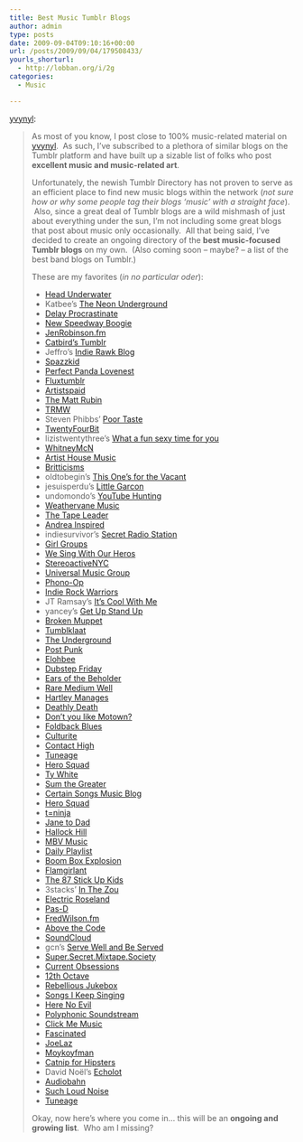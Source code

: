 ```yaml
---
title: Best Music Tumblr Blogs
author: admin
type: posts
date: 2009-09-04T09:10:16+00:00
url: /posts/2009/09/04/179508433/
yourls_shorturl:
  - http://lobban.org/i/2g
categories:
  - Music

---
```

[yvynyl][1]:

> As most of you know, I post close to 100% music-related material on [yvynyl][2].  As such, I’ve subscribed to a plethora of similar blogs on the Tumblr platform and have built up a sizable list of folks who post **excellent music and music-related art**.
> 
> Unfortunately, the newish Tumblr Directory has not proven to serve as an efficient place to find new music blogs within the network (_not sure how or why some people tag their blogs ‘music’ with a straight face_).  Also, since a great deal of Tumblr blogs are a wild mishmash of just about everything under the sun, I’m not including some great blogs that post about music only occasionally.  All that being said, I’ve decided to create an ongoing directory of the **best music-focused Tumblr blogs** on my own.  (Also coming soon &#8211; maybe? &#8211; a list of the best band blogs on Tumblr.)
> 
> These are my favorites (_in no particular oder_):
> 
>   * [Head Underwater][3] 
>   * Katbee’s [The Neon Underground][4] 
>   * [Delay Procrastinate][5]
>   * [New Speedway Boogie][6]
>   * [JenRobinson.fm][7]
>   * [Catbird’s Tumblr][8]
>   * Jeffro’s [Indie Rawk Blog][9] 
>   * [Spazzkid][10]
>   * [Perfect Panda Lovenest][11]
>   * [Fluxtumblr][12]
>   * [Artistspaid][13]
>   * [The Matt Rubin][14]
>   * [TRMW][15]
>   * Steven Phibbs’ [Poor Taste][16] 
>   * [TwentyFourBit][17]
>   * lizistwentythree’s [What a fun sexy time for you][18] 
>   * [WhitneyMcN][19]
>   * [Artist House Music][20]
>   * [Britticisms][21]
>   * oldtobegin’s [This One’s for the Vacant][22] 
>   * jesuisperdu’s [Little Garcon][23] 
>   * undomondo’s [YouTube Hunting][24] 
>   * [Weathervane Music][25]
>   * [The Tape Leader][26]
>   * [Andrea Inspired][27]
>   * indiesurvivor’s [Secret Radio Station][28] 
>   * [Girl Groups][29]
>   * [We Sing With Our Heros][30]
>   * [StereoactiveNYC][31]
>   * [Universal Music Group][32]
>   * [Phono-Op][33]
>   * [Indie Rock Warriors][34]
>   * JT Ramsay’s [It’s Cool With Me][35] 
>   * yancey’s [Get Up Stand Up][36] 
>   * [Broken Muppet][37]
>   * [Tumblklaat][38]
>   * [The Underground][39]
>   * [Post Punk][40]
>   * [Elohbee][41]
>   * [Dubstep Friday][42]
>   * [Ears of the Beholder][43]
>   * [Rare Medium Well][44]
>   * [Hartley Manages][45]
>   * [Deathly Death][46]
>   * [Don’t you like Motown?][47]
>   * [Foldback Blues][48]
>   * [Culturite][49]
>   * [Contact High][50]
>   * [Tuneage][51] 
>   * [Hero Squad][52]
>   * [Ty White][53]
>   * [Sum the Greater][54]
>   * [Certain Songs Music Blog][55]
>   * [Hero Squad][52]
>   * [t=ninja][56]
>   * [Jane to Dad][57]
>   * [Hallock Hill][58]
>   * [MBV Music][59]
>   * [Daily Playlist][60]
>   * [Boom Box Explosion][61]
>   * [Flamgirlant][62]
>   * [The 87 Stick Up Kids][63]
>   * 3stacks’ [In The Zou][64] 
>   * [Electric Roseland][65]
>   * [Pas-D][66] 
>   * [FredWilson.fm][67]
>   * [Above the Code][68]
>   * [SoundCloud][69]
>   * gcn’s [Serve Well and Be Served][70] 
>   * [Super.Secret.Mixtape.Society][71]
>   * [Current Obsessions][72]
>   * [12th Octave][73]
>   * [Rebellious Jukebox][74]
>   * [Songs I Keep Singing][75]
>   * [Here No Evil][76]
>   * [Polyphonic Soundstream][77]
>   * [Click Me Music][78]
>   * [Fascinated][79]
>   * [JoeLaz][80]
>   * [Moykoyfman][81]
>   * [Catnip for Hipsters][82]
>   * David Noël’s [Echolot][83] 
>   * [Audiobahn][84]
>   * [Such Loud Noise][85]
>   * [Tuneage][51]
> 
> Okay, now here’s where you come in… this will be an **ongoing and growing list**.  Who am I missing?

 [1]: http://yvynyl.tumblr.com/post/150291876/best-music-tumblr-blogs
 [2]: http://yvynyl.tumblr.com
 [3]: http://www.headunderwater.com/
 [4]: http://katbeee.tumblr.com/
 [5]: http://delayprocrastinate.tumblr.com/
 [6]: http://newspeedwayboogie.tumblr.com/
 [7]: http://tumblr.jenrobinson.fm/
 [8]: http://catbird.tumblr.com/
 [9]: http://indierawk.tumblr.com/
 [10]: http://spazzkid.com/
 [11]: http://perfectpandalovenest.tumblr.com/
 [12]: http://perpetua.tumblr.com/
 [13]: http://artistspaid.com/
 [14]: http://themattrubin.tumblr.com/
 [15]: http://www.trmw.org/
 [16]: http://stevenphibbs.com/
 [17]: http://www.twentyfourbit.com/%20
 [18]: http://lizistwentythree.tumblr.com/
 [19]: http://tumblr.absono.us/
 [20]: http://blog.artistshousemusic.org/
 [21]: http://britticisms.tumblr.com/
 [22]: http://oldtobegin.tumblr.com/
 [23]: http://jesuisperdu.tumblr.com/
 [24]: http://undomondo.tumblr.com/
 [25]: http://wvmusic.tumblr.com/
 [26]: http://thetapeleader.tumblr.com/
 [27]: http://andreainspired.tumblr.com/
 [28]: http://indiesurvivor.tumblr.com/
 [29]: http://girlgroups.tumblr.com/
 [30]: http://wesingwithourheroes.com/
 [31]: http://stereoactivenyc.tumblr.com/
 [32]: http://universalmusic.tumblr.com/
 [33]: http://phono-op.tumblr.com/
 [34]: //indie-rock-warriors.tumblr.com/
 [35]: http://jtramsay.tumblr.com/
 [36]: http://yancey.tumblr.com/
 [37]: http://brokenmuppet.tumblr.com/
 [38]: http://tumblklaat.tumblr.com/
 [39]: http://theunderground.tumblr.com/
 [40]: http://postpunk.tumblr.com/
 [41]: http://elohbee.tumblr.com/
 [42]: http://dubstepfriday.tumblr.com/%20
 [43]: http://www.earsofthebeholder.com/
 [44]: http://raremediumwell.tumblr.com/
 [45]: http://hartleymanages.tumblr.com/
 [46]: http://deadlydeath.tumblr.com/
 [47]: http://wheredidourlovego.tumblr.com/
 [48]: http://foldback.tumblr.com/
 [49]: http://culturite.tumblr.com/
 [50]: http://contacthigh.tumblr.com/
 [51]: http://tuneage.tumblr.com/
 [52]: http://herosquad.tumblr.com/
 [53]: http://tywhite.tumblr.com/
 [54]: http://sumthegreater.com/
 [55]: http://certain-songs.tumblr.com/
 [56]: http://teknacolorninja.tumblr.com/
 [57]: http://janetodad.tumblr.com/
 [58]: http://www.hallockhill.net/
 [59]: http://mbvmusic.tumblr.com/
 [60]: http://mydailyplaylists.tumblr.com/
 [61]: http://boomboxexplosion.tumblr.com/
 [62]: http://flamgirlant.tumblr.com/
 [63]: http://the87stickupkids.tumblr.com/
 [64]: http://3stacks.tumblr.com/
 [65]: http://electricrose.tumblr.com/
 [66]: http://pas-d.tumblr.com/
 [67]: http://fredwilson.fm/
 [68]: http://abovethecode.tumblr.com/
 [69]: http://soundcloud.tumblr.com/
 [70]: http://gcn.tumblr.com/
 [71]: http://mixtapesociety.tumblr.com/
 [72]: http://current-obsessions.tumblr.com/
 [73]: http://12thoctave.tumblr.com/
 [74]: http://rebjukebox.tumblr.com/
 [75]: http://songsikeepsinging.tumblr.com/
 [76]: http://hearnoevil.tumblr.com/
 [77]: http://polyphonicsoundstream.tumblr.com/
 [78]: http://clickmemusic.tumblr.com/
 [79]: http://fascinated.fm/
 [80]: http://joelaz.com/
 [81]: http://www.mokoyfman.com/
 [82]: http://catnipforhipsters.tumblr.com/
 [83]: http://echolot.tumblr.com/
 [84]: http://audiobahn.tumblr.com/
 [85]: http://noise.panoptican.org/